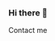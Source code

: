 ### Hi there 👋

<!--
**Aizat-Ab/Aizat-Ab** is a ✨ _special_ ✨ repository because its `README.md` (this file) appears on your GitHub profile.

Here are some ideas to get you started:

- 🔭 I’m currently working with React.JS
- 🌱 I’m currently learning JS
- 👯 I’m looking to collaborate on CSS, HTML, ReactJS
- ⚡ Facts: I can work in Adobe Photoshop, Figma, Adobe Illustrator, Adobe InDesign, Adobe XD.
-->

Contact me 
